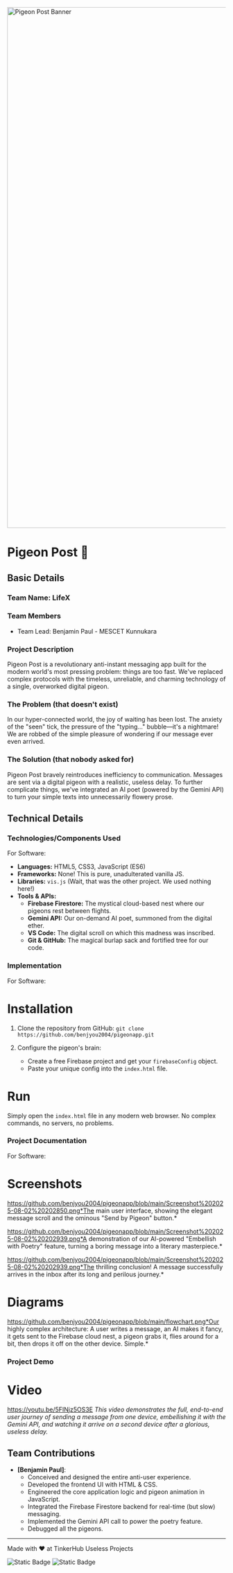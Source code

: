 <img width="3188" height="1202" alt="Pigeon Post Banner" src="https://github.com/user-attachments/assets/517ad8e9-ad22-457d-9538-a9e62d137cd7" />

# Pigeon Post 🎯

## Basic Details
### Team Name: LifeX

### Team Members
- Team Lead: Benjamin Paul - MESCET Kunnukara

### Project Description
Pigeon Post is a revolutionary anti-instant messaging app built for the modern world's most pressing problem: things are too fast. We've replaced complex protocols with the timeless, unreliable, and charming technology of a single, overworked digital pigeon.

### The Problem (that doesn't exist)
In our hyper-connected world, the joy of waiting has been lost. The anxiety of the "seen" tick, the pressure of the "typing..." bubble—it's a nightmare! We are robbed of the simple pleasure of wondering if our message ever even arrived.

### The Solution (that nobody asked for)
Pigeon Post bravely reintroduces inefficiency to communication. Messages are sent via a digital pigeon with a realistic, useless delay. To further complicate things, we've integrated an AI poet (powered by the Gemini API) to turn your simple texts into unnecessarily flowery prose.

## Technical Details
### Technologies/Components Used
For Software:
- **Languages:** HTML5, CSS3, JavaScript (ES6)
- **Frameworks:** None! This is pure, unadulterated vanilla JS.
- **Libraries:** `vis.js` (Wait, that was the other project. We used nothing here!)
- **Tools & APIs:**
  - **Firebase Firestore:** The mystical cloud-based nest where our pigeons rest between flights.
  - **Gemini API:** Our on-demand AI poet, summoned from the digital ether.
  - **VS Code:** The digital scroll on which this madness was inscribed.
  - **Git & GitHub:** The magical burlap sack and fortified tree for our code.

### Implementation
For Software:
# Installation
1. Clone the repository from GitHub:
   `git clone https://github.com/benjyou2004/pigeonapp.git`

2. Configure the pigeon's brain:
   - Create a free Firebase project and get your `firebaseConfig` object.
   - Paste your unique config into the `index.html` file.

# Run
Simply open the `index.html` file in any modern web browser. No complex commands, no servers, no problems.

### Project Documentation
For Software:

# Screenshots
https://github.com/benjyou2004/pigeonapp/blob/main/Screenshot%202025-08-02%20202850.png*The main user interface, showing the elegant message scroll and the ominous "Send by Pigeon" button.*

https://github.com/benjyou2004/pigeonapp/blob/main/Screenshot%202025-08-02%20202939.png*A demonstration of our AI-powered "Embellish with Poetry" feature, turning a boring message into a literary masterpiece.*

https://github.com/benjyou2004/pigeonapp/blob/main/Screenshot%202025-08-02%20202939.png*The thrilling conclusion! A message successfully arrives in the inbox after its long and perilous journey.*

# Diagrams
https://github.com/benjyou2004/pigeonapp/blob/main/flowchart.png*Our highly complex architecture: A user writes a message, an AI makes it fancy, it gets sent to the Firebase cloud nest, a pigeon grabs it, flies around for a bit, then drops it off on the other device. Simple.*

### Project Demo
# Video
https://youtu.be/5FINjz5OS3E
*This video demonstrates the full, end-to-end user journey of sending a message from one device, embellishing it with the Gemini API, and watching it arrive on a second device after a glorious, useless delay.*

## Team Contributions
- **[Benjamin Paul]**: 
  - Conceived and designed the entire anti-user experience.
  - Developed the frontend UI with HTML & CSS.
  - Engineered the core application logic and pigeon animation in JavaScript.
  - Integrated the Firebase Firestore backend for real-time (but slow) messaging.
  - Implemented the Gemini API call to power the poetry feature.
  - Debugged all the pigeons.

---
Made with ❤️ at TinkerHub Useless Projects 

![Static Badge](https://img.shields.io/badge/TinkerHub-24?color=%23000000&link=https%3A%2F%2Fwww.tinkerhub.org%2F)
![Static Badge](https://img.shields.io/badge/UselessProjects--25-25?link=https%3A%2F%2Fwww.tinkerhub.org%2Fevents%2FQ2Q1TQKX6Q%2FUseless%2520Projects)